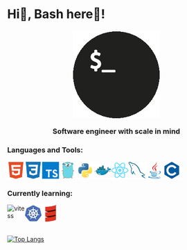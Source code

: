 <h1>Hi👋, Bash here🤘!</h2>

<h3 align='center'>

![github-img](./assets/github-img.gif)

Software engineer with scale in mind

</h3>

<h3>Languages and Tools:</h3>

<div style='display: flex;'>

<img src='./assets/html5.svg' alt='html5' width='40' height='40'/>

<img src='https://raw.githubusercontent.com/devicons/devicon/master/icons/css3/css3-plain.svg' alt='css3' width='40' height='40'/>

<img src='https://raw.githubusercontent.com/devicons/devicon/master/icons/typescript/typescript-original.svg' alt='typescript' width='40' height='40'/>

<img src='https://raw.githubusercontent.com/devicons/devicon/master/icons/go/go-original.svg' alt='go' width='40' height='40'/>

<img src='https://raw.githubusercontent.com/devicons/devicon/master/icons/python/python-original.svg' alt='python' width='40' height='40'/>

<img src='https://raw.githubusercontent.com/devicons/devicon/master/icons/docker/docker-original.svg' alt='docker' width='40' height='40'/>

<img src='https://raw.githubusercontent.com/devicons/devicon/master/icons/react/react-original.svg' alt='react' width='40' height='40'/>

<img src='https://raw.githubusercontent.com/devicons/devicon/master/icons/mysql/mysql-plain.svg' alt='mysql' width='40' height='40'/>

<img src='https://raw.githubusercontent.com/devicons/devicon/master/icons/java/java-original.svg' alt='java' width='40' height='40'/>

<img src='https://raw.githubusercontent.com/devicons/devicon/master/icons/c/c-plain.svg' alt='c' width='40' height='40'/>

</div>

<h3>Currently learning:</h3>

<div style='display: flex;'>

<img src='https://vitess.io/img/logos/vitess.png' alt='vitess' width='40' height='40'/>

<img src='https://raw.githubusercontent.com/devicons/devicon/master/icons/kubernetes/kubernetes-plain.svg' alt='kubernetes' width='40' height='40'/>

<img src='https://raw.githubusercontent.com/devicons/devicon/master/icons/scala/scala-original.svg' alt='scala' width='40' height='40'/>

</div>

<br/>

[![Top Langs](https://github-readme-stats.vercel.app/api/top-langs/?username=Astro-Ton618)](https://github.com/Astro-Ton618)
